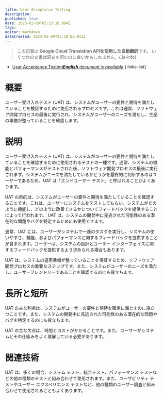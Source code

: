 ```yaml
---
title: User Acceptance Testing
description: 
published: true
date: 2023-02-09T05:18:10.894Z
tags: 
editor: markdown
dateCreated: 2023-02-09T05:18:08.911Z
---
```


> この記事は **Google Cloud Translation APIを使用した自動翻訳**です。
いくつかの文書は原文を読むのに良いかもしれません。{.is-info}



- [User Acceptance Testing***English** document is available*](/en/Knowledge-base/Dictionary/user-acceptance-testing)
{.links-list}



# 概要
ユーザー受け入れテスト (UAT) は、システムがユーザーの要件と期待を満たしていることを検証するために使用されるプロセスです。これは通常、ソフトウェア開発プロセスの最後に実行され、システムがユーザーのニーズを満たし、生産の準備が整っていることを確認します。

# 説明
ユーザー受け入れテスト (UAT) は、システムがユーザーの要件と期待を満たしていることを確認するために使用されるテストの一種です。通常、システムの機能とパフォーマンスがテストされた後、ソフトウェア開発プロセスの最後に実行されます。システムがニーズを満たしているかどうかを最終的に判断するのはユーザーであるため、UAT は「エンドユーザー テスト」と呼ばれることがよくあります。

UAT の目的は、システムがユーザーの要件と期待を満たしていることを確認することです。これは、ユーザーにシステムをテストしてもらい、システムがどのように機能し、どのように改善できるかについてフィードバックを提供することによって行われます。 UAT は、システムの開発中に見逃された可能性のある潜在的な問題やバグを特定するためにも使用できます。

通常、UAT には、ユーザーがシステムで一連のタスクを実行し、システムの使いやすさ、機能、およびパフォーマンスに関するフィードバックを提供することが含まれます。ユーザーは、システムの設計とユーザー インターフェイスに関するフィードバックを提供するよう求められる場合もあります。

UAT は、システムの運用準備が整っていることを保証するため、ソフトウェア開発プロセスの重要なステップです。また、システムがユーザーのニーズを満たし、ユーザーフレンドリーであることを確認するのにも役立ちます。

# 長所と短所
UAT の主な利点は、システムがユーザーの要件と期待を確実に満たすのに役立つことです。また、システムの開発中に見逃された可能性のある潜在的な問題やバグを特定するのにも役立ちます。

UAT の主な欠点は、時間とコストがかかることです。また、ユーザーがシステムとその仕組みをよく理解している必要があります。

# 関連技術
UAT は、多くの場合、システム テスト、統合テスト、パフォーマンス テストなどの他の種類のテストと組み合わせて使用されます。また、ユーザビリティ テストやユーザー エクスペリエンス テストなど、他の種類のユーザー調査と組み合わせて使用されることもよくあります。